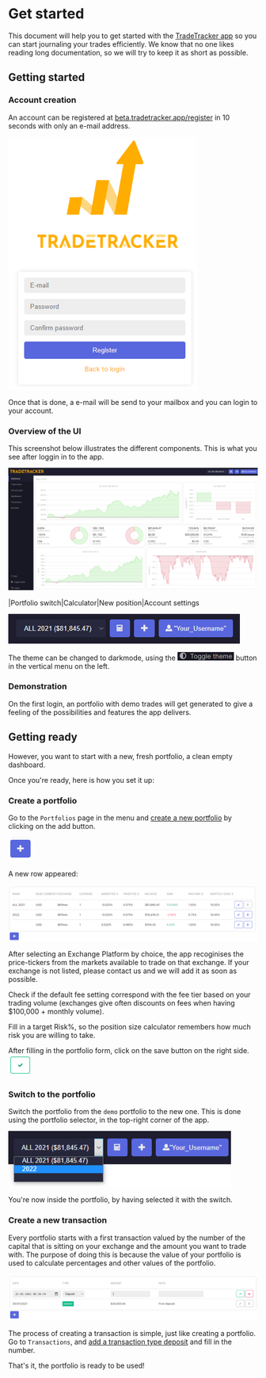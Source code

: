 # Get started
This document will help you to get started with the [TradeTracker app](https://beta.tradetracker.app) so you can start journaling your trades efficiently. We know that no one likes reading long documentation, so we will try to keep it as short as possible.

## Getting started

### Account creation
An account can be registered at [beta.tradetracker.app/register](https://beta.tradetracker.app/register) in 10 seconds with only an e-mail address.

![Register Form](documentation-images/registerForm.PNG)

Once that is done, a e-mail will be send to your mailbox and you can login to your account.

### Overview of the UI
This screenshot below illustrates the different components. This is what you see after loggin in to the app.

![UI](documentation-images/ui.png)

|Portfolio switch|Calculator|New position|Account settings

![Icons](documentation-images/usersettingsicon.PNG)

The theme can be changed to darkmode, using the ![Toggle Theme](documentation-images/toggleTheme.PNG) button in the vertical menu on the left.

### Demonstration
On the first login, an portfolio with demo trades will get generated to give a feeling of the possibilities and features the app delivers.

## Getting ready
However, you want to start with a new, fresh portfolio, a clean empty dashboard.

Once you're ready, here is how you set it up:

### Create a portfolio
Go to the `Portfolios` page in the menu and [create a new portfolio](https://beta.tradetracker.app/portfolios#new) by clicking on the add button.

![Add button](documentation-images/addButton.PNG)

A new row appeared:

![Portfolio](documentation-images/portfolios.PNG)

After selecting an Exchange Platform by choice, the app recoginises the price-tickers from the markets available to trade on that exchange.
If your exchange is not listed, please contact us and we will add it as soon as possible.

Check if the default fee setting correspond with the fee tier based on your trading volume (exchanges give often discounts on fees when having $100,000 + monthly volume).

Fill in a target Risk%, so the position size calculator remembers how much risk you are willing to take.

After filling in the portfolio form, click on the save button on the right side.
![Save Button](documentation-images/saveButtonForm.PNG)

### Switch to the portfolio
Switch the portfolio from the `demo` portfolio to the new one. This is done using the portfolio selector, in the top-right corner of the app.

![Switch portfolio](documentation-images/switch.png)

You're now inside the portfolio, by having selected it with the switch.

### Create a new transaction
Every portfolio starts with a first transaction valued by the number of the capital that is sitting on your exchange and the amount you want to trade with. 
The purpose of doing this is because the value of your portfolio is used to calculate percentages and other values of the portfolio.


![Transaction](documentation-images/transaction.PNG)

The process of creating a transaction is simple, just like creating a portfolio. Go to `Transactions`, and [add a transaction type deposit](https://beta.tradetracker.app/transactions#new) and fill in the number.

That's it, the portfolio is ready to be used!